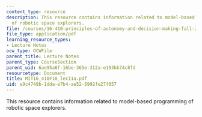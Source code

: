 ```yaml
---
content_type: resource
description: This resource contains information related to model-based programming
  of robotic space explorers.
file: /courses/16-410-principles-of-autonomy-and-decision-making-fall-2010/e9c4749b1ddae7b4ae525992fe27f057_MIT16_410F10_lec11a.pdf
file_type: application/pdf
learning_resource_types:
- Lecture Notes
ocw_type: OCWFile
parent_title: Lecture Notes
parent_type: CourseSection
parent_uid: 6ae95a6f-16be-365e-312a-e193bb74c8fd
resourcetype: Document
title: MIT16_410F10_lec11a.pdf
uid: e9c4749b-1dda-e7b4-ae52-5992fe27f057
---
```

This resource contains information related to model-based programming of robotic space explorers.

